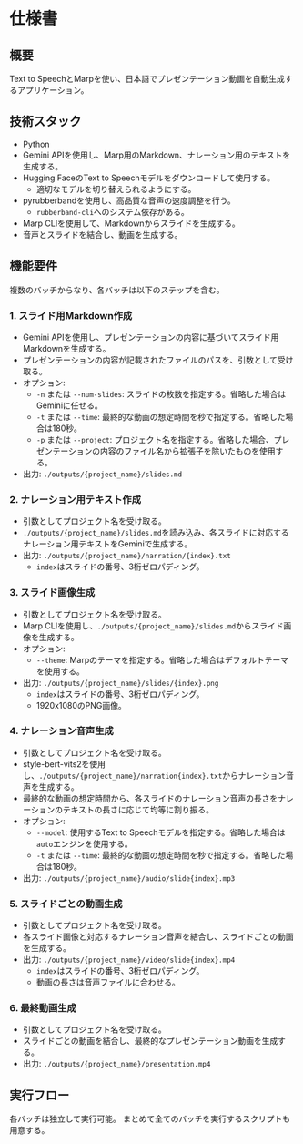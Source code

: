 # 仕様書

## 概要
Text to SpeechとMarpを使い、日本語でプレゼンテーション動画を自動生成するアプリケーション。

## 技術スタック

- Python
- Gemini APIを使用し、Marp用のMarkdown、ナレーション用のテキストを生成する。
- Hugging FaceのText to Speechモデルをダウンロードして使用する。
  - 適切なモデルを切り替えられるようにする。
- pyrubberbandを使用し、高品質な音声の速度調整を行う。
  - `rubberband-cli`へのシステム依存がある。
- Marp CLIを使用して、Markdownからスライドを生成する。
- 音声とスライドを結合し、動画を生成する。

## 機能要件

複数のバッチからなり、各バッチは以下のステップを含む。

### 1. スライド用Markdown作成
- Gemini APIを使用し、プレゼンテーションの内容に基づいてスライド用Markdownを生成する。
- プレゼンテーションの内容が記載されたファイルのパスを、引数として受け取る。
- オプション:
    - `-n` または `--num-slides`: スライドの枚数を指定する。省略した場合はGeminiに任せる。
    - `-t` または `--time`: 最終的な動画の想定時間を秒で指定する。省略した場合は180秒。
    - `-p` または `--project`: プロジェクト名を指定する。省略した場合、プレゼンテーションの内容のファイル名から拡張子を除いたものを使用する。
- 出力: `./outputs/{project_name}/slides.md`

### 2. ナレーション用テキスト作成
- 引数としてプロジェクト名を受け取る。
- `./outputs/{project_name}/slides.md`を読み込み、各スライドに対応するナレーション用テキストをGeminiで生成する。
- 出力: `./outputs/{project_name}/narration/{index}.txt`
    - `index`はスライドの番号、3桁ゼロパディング。

### 3. スライド画像生成
- 引数としてプロジェクト名を受け取る。
- Marp CLIを使用し、`./outputs/{project_name}/slides.md`からスライド画像を生成する。
- オプション:
    - `--theme`: Marpのテーマを指定する。省略した場合はデフォルトテーマを使用する。
- 出力: `./outputs/{project_name}/slides/{index}.png`
    - `index`はスライドの番号、3桁ゼロパディング。
    - 1920x1080のPNG画像。

### 4. ナレーション音声生成
- 引数としてプロジェクト名を受け取る。
- style-bert-vits2を使用し、`./outputs/{project_name}/narration{index}.txt`からナレーション音声を生成する。
- 最終的な動画の想定時間から、各スライドのナレーション音声の長さをナレーションのテキストの長さに応じて均等に割り振る。
- オプション:
    - `--model`: 使用するText to Speechモデルを指定する。省略した場合は`auto`エンジンを使用する。
    - `-t` または `--time`: 最終的な動画の想定時間を秒で指定する。省略した場合は180秒。
- 出力: `./outputs/{project_name}/audio/slide{index}.mp3`

### 5. スライドごとの動画生成
- 引数としてプロジェクト名を受け取る。
- 各スライド画像と対応するナレーション音声を結合し、スライドごとの動画を生成する。
- 出力: `./outputs/{project_name}/video/slide{index}.mp4`
    - `index`はスライドの番号、3桁ゼロパディング。
    - 動画の長さは音声ファイルに合わせる。

### 6. 最終動画生成
- 引数としてプロジェクト名を受け取る。
- スライドごとの動画を結合し、最終的なプレゼンテーション動画を生成する。
- 出力: `./outputs/{project_name}/presentation.mp4`

## 実行フロー
各バッチは独立して実行可能。
まとめて全てのバッチを実行するスクリプトも用意する。